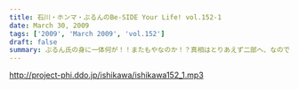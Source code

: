 ```yaml
---
title: 石川・ホンマ・ぶるんのBe-SIDE Your Life! vol.152-1
date: March 30, 2009
tags: ['2009', 'March 2009', 'vol.152']
draft: false
summary: ぶるん氏の身に一体何が！！またもやなのか！？真相はとりあえず二部へ、なのですが、月曜の収録は久しぶりの夕方でした。NAMAE
---
```


http://project-phi.ddo.jp/ishikawa/ishikawa152_1.mp3